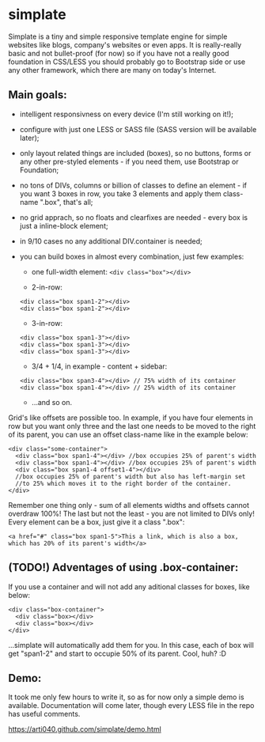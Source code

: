 
simplate
========

Simplate is a tiny and simple responsive template engine for simple websites like blogs, company's websites or even apps.
It is really-really basic and not bullet-proof (for now) so if you have not a really good foundation in CSS/LESS you should probably go to Bootstrap side or use any other framework, which there are many on today's Internet.

Main goals:
-----------
  - intelligent responsivness on every device (I'm still working on it!);
  - configure with just one LESS or SASS file (SASS version will be available later);
  - only layout related things are included (boxes), so no buttons, forms or any other pre-styled elements - if you need them, use Bootstrap or Foundation;
  - no tons of DIVs, columns or billion of classes to define an element - if you want 3 boxes in row, you take 3 elements and apply them class-name ".box", that's all;
  - no grid apprach, so no floats and clearfixes are needed - every box is just a inline-block element;
  - in 9/10 cases no any additional DIV.container is needed;
  - you can build boxes in almost every combination, just few examples:
    * one full-width element:
    ```<div class="box"></div>```
    
    * 2-in-row:
    ```
    <div class="box span1-2"></div>
    <div class="box span1-2"></div>
    ```
    
    * 3-in-row:
    ```
    <div class="box span1-3"></div>
    <div class="box span1-3"></div>
    <div class="box span1-3"></div>
    ```
    
    * 3/4 + 1/4, in example - content + sidebar:
    ```
    <div class="box span3-4"></div> // 75% width of its container
    <div class="box span1-4"></div> // 25% width of its container
    ```
    
    * ...and so on. 

Grid's like offsets are possible too. In example, if you have four elements in row but you want only three and the last one needs to be moved to the right of its parent, you can use an offset class-name like in the example below:
```
<div class="some-container">
  <div class="box span1-4"></div> //box occupies 25% of parent's width
  <div class="box span1-4"></div> //box occupies 25% of parent's width
  <div class="box span1-4 offset1-4"></div> 
  //box occupies 25% of parent's width but also has left-margin set 
  //to 25% which moves it to the right border of the container.
</div>
```
Remember one thing only - sum of all elements widths and offsets cannot overdraw 100%!
The last but not the least - you are not limited to DIVs only! Every element can be a box, just give it a class ".box":
```
<a href="#" class="box span1-5">This a link, which is also a box, which has 20% of its parent's width</a>
```

(TODO!) Adventages of using .box-container:
-----------------------------------
If you use a container and will not add any aditional classes for boxes, like below:
```
<div class="box-container">
  <div class="box></div>
  <div class="box></div>
</div>
```

...simplate will automatically add them for you. In this case, each of box will get "span1-2" and start to occupie 50% of its parent. Cool, huh? :D


Demo:
-----
It took me only few hours to write it, so as for now only a simple demo is available. Documentation will come later, though every LESS file in the repo has useful comments.

https://arti040.github.com/simplate/demo.html
